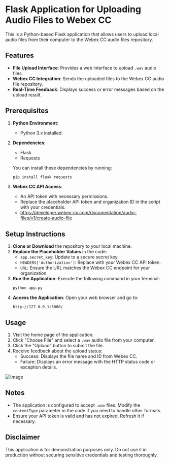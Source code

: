 
# Flask Application for Uploading Audio Files to Webex CC

This is a Python-based Flask application that allows users to upload local audio files from their computer to the Webex CC audio files repository.

## Features

- **File Upload Interface**: Provides a web interface to upload `.wav` audio files.
- **Webex CC Integration**: Sends the uploaded files to the Webex CC audio file repository.
- **Real-Time Feedback**: Displays success or error messages based on the upload result.

## Prerequisites

1. **Python Environment**:
   - Python 3.x installed.
2. **Dependencies**:
   - Flask
   - Requests

   You can install these dependencies by running:
   ```bash
   pip install flask requests
   ```
3. **Webex CC API Access**:
   - An API token with necessary permissions.
   - Replace the placeholder API token and organization ID in the script with your credentials.
   - https://developer.webex-cx.com/documentation/audio-files/v1/create-audio-file

## Setup Instructions

1. **Clone or Download** the repository to your local machine.
2. **Replace the Placeholder Values** in the code:
   - `app.secret_key`: Update to a secure secret key.
   - `HEADERS['Authorization']`: Replace with your Webex CC API token.
   - `URL`: Ensure the URL matches the Webex CC endpoint for your organization.
3. **Run the Application**:
   Execute the following command in your terminal:
   ```bash
   python app.py
   ```
4. **Access the Application**:
   Open your web browser and go to:
   ```
   http://127.0.0.1:5000/
   ```

## Usage

1. Visit the home page of the application.
2. Click "Choose File" and select a `.wav` audio file from your computer.
3. Click the "Upload" button to submit the file.
4. Receive feedback about the upload status:
   - Success: Displays the file name and ID from Webex CC.
   - Failure: Displays an error message with the HTTP status code or exception details.

![image](https://github.com/user-attachments/assets/8a2bddc6-ce6c-4196-9462-b16a8ed5a340)

## Notes

- The application is configured to accept `.wav` files. Modify the `contentType` parameter in the code if you need to handle other formats.
- Ensure your API token is valid and has not expired. Refresh it if necessary.

## Disclaimer

This application is for demonstration purposes only. Do not use it in production without securing sensitive credentials and testing thoroughly.


